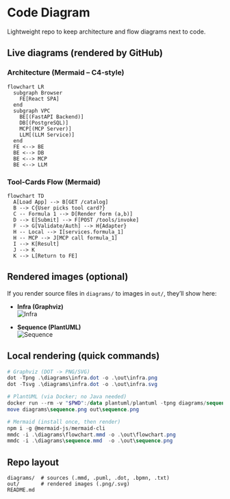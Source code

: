 # Code Diagram

Lightweight repo to keep architecture and flow diagrams next to code.

## Live diagrams (rendered by GitHub)

### Architecture (Mermaid – C4-style)
```mermaid
flowchart LR
  subgraph Browser
    FE[React SPA]
  end
  subgraph VPC
    BE[(FastAPI Backend)]
    DB[(PostgreSQL)]
    MCP[(MCP Server)]
    LLM[(LLM Service)]
  end
  FE <--> BE
  BE <--> DB
  BE <--> MCP
  BE <--> LLM
```

### Tool-Cards Flow (Mermaid)
```mermaid
flowchart TD
  A[Load App] --> B[GET /catalog]
  B --> C{User picks tool card?}
  C -- Formula 1 --> D[Render form (a,b)]
  D --> E[Submit] --> F[POST /tools/invoke]
  F --> G[Validate/Auth] --> H{Adapter}
  H -- Local --> I[services.formula_1]
  H -- MCP --> J[MCP call formula_1]
  I --> K[Result]
  J --> K
  K --> L[Return to FE]
```

## Rendered images (optional)

If you render source files in `diagrams/` to images in `out/`, they’ll show here:

- **Infra (Graphviz)**  
  ![Infra](out/infra.png)

- **Sequence (PlantUML)**  
  ![Sequence](out/sequence.png)

## Local rendering (quick commands)

```powershell
# Graphviz (DOT -> PNG/SVG)
dot -Tpng .\diagrams\infra.dot -o .\out\infra.png
dot -Tsvg .\diagrams\infra.dot -o .\out\infra.svg

# PlantUML (via Docker; no Java needed)
docker run --rm -v "$PWD":/data plantuml/plantuml -tpng diagrams/sequence.puml
move diagrams\sequence.png out\sequence.png

# Mermaid (install once, then render)
npm i -g @mermaid-js/mermaid-cli
mmdc -i .\diagrams\flowchart.mmd -o .\out\flowchart.png
mmdc -i .\diagrams\sequence.mmd  -o .\out\sequence.png
```

## Repo layout

```
diagrams/  # sources (.mmd, .puml, .dot, .bpmn, .txt)
out/       # rendered images (.png/.svg)
README.md
```
